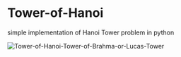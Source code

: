 # Tower-of-Hanoi
simple implementation of Hanoi Tower problem in python 


![Tower-of-Hanoi-Tower-of-Brahma-or-Lucas-Tower](https://user-images.githubusercontent.com/65327333/119518095-d79b7b80-bd95-11eb-8a35-38e9b5a71329.jpg)
